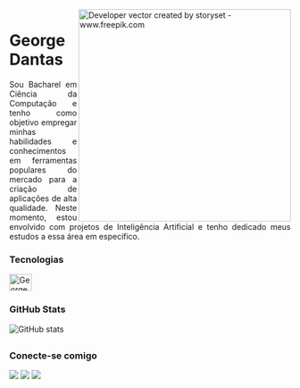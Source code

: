 <img align="right" alt="Developer vector created by storyset - www.freepik.com" height="380" src="https://user-images.githubusercontent.com/97471199/230774187-e482399b-492c-4c17-a831-0314bf90526e.png">
<h1>
    <span>George Dantas</span>
</h1>

<p align="justify">Sou Bacharel em Ciência da Computação e tenho como objetivo empregar minhas habilidades e conhecimentos em ferramentas populares do mercado para a criação de aplicações de alta qualidade. Neste momento, estou envolvido com projetos de Inteligência Artificial e tenho dedicado meus estudos a essa área em específico.</p>

<h3>
    <span>Tecnologias</span>
</h3>
  <img align="center" alt="George-PYTHON" height="30" width="40" src="https://cdn.jsdelivr.net/gh/devicons/devicon/icons/python/python-original.svg">
</div>

<h3 align="left">GitHub Stats</h3>

![GitHub stats](https://github-readme-stats-git-masterrstaa-rickstaa.vercel.app/api?username=georgedtx&hide_title=true&show_icons=true&include_all_commits=false&count_private=true&line_height=25&hide=issues&bg_color=000&title_color=FF00F6&text_color=FFF&border_radius=3&border_color=36123c&icon_color=FF00F6&theme=jolly)

   ##
<h3 align="left">Conecte-se comigo</h3>
<div> 
  <a href="https://www.linkedin.com/in/georgedantasti/" target="_blank"><img src="https://img.shields.io/badge/-LinkedIn-%230077B5?style=for-the-badge&logo=linkedin&logoColor=white" target="_blank"></a> 
  <a href = "mailto:george.dantas2240@gmail.com"><img src="https://img.shields.io/badge/Gmail-D14836?style=for-the-badge&logo=gmail&logoColor=white" target="_blank"></a> 
  <a href="https://wa.me/5579996470808"><img src="https://img.shields.io/badge/WHATSAPP-%2325D366.svg?&style=for-the-badge&logo=whatsapp&logoColor=white" />
</div>




<!--<div align="center">
  <a href="https://github.com/Georgedtx">
  <img height="180em" src="https://github-readme-stats.vercel.app/api?username=Georgedtx&show_icons=true&theme=dark&include_all_commits=true&count_private=true"/>
  <img height="180em" src="https://github-readme-stats.vercel.app/api/top-langs/?username=Georgedtx&layout=compact&langs_count=7&theme=dark"/>
</div>
<div style="display: inline_block"><br>
  <!--
  <img align="center" alt="George-JavaScript" height="30" width="40" src="https://cdn.jsdelivr.net/gh/devicons/devicon/icons/vuejs/vuejs-original.svg">
  -->
  
  <!--<img align="center" alt="George-Java" height="30" width="40" src="https://cdn.jsdelivr.net/gh/devicons/devicon/icons/csharp/csharp-original.svg">
  <!--<img align="center" alt="George-Java" height="30" width="40" src="https://cdn.jsdelivr.net/gh/devicons/devicon/icons/java/java-plain.svg">-->
  <!--<img align="center" alt="George-JavaScript" height="30" width="40" src="https://cdn.jsdelivr.net/gh/devicons/devicon/icons/javascript/javascript-original.svg">-->
  <!--<img align="center" alt="George-HTML" height="30" width="40" src="https://cdn.jsdelivr.net/gh/devicons/devicon/icons/html5/html5-plain.svg">  
-->
  
   ##
